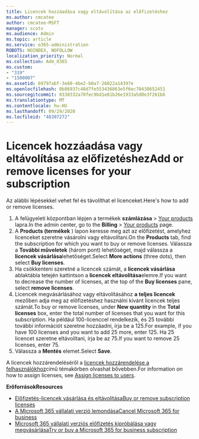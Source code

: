 ```yaml
---
title: Licencek hozzáadása vagy eltávolítása az előfizetéshez
ms.author: cmcatee
author: cmcatee-MSFT
manager: scotv
ms.audience: Admin
ms.topic: article
ms.service: o365-administration
ROBOTS: NOINDEX, NOFOLLOW
localization_priority: Normal
ms.collection: Adm_O365
ms.custom:
- "319"
- "1500007"
ms.assetid: 69797abf-3e60-4be2-b0a7-26022a14397e
ms.openlocfilehash: 0b86937c48d7fe553436863e5f6ec70438652451
ms.sourcegitcommit: 0338332a70fec9bd1e81b26e1933a5d0e3f261b6
ms.translationtype: MT
ms.contentlocale: hu-HU
ms.lasthandoff: 09/29/2020
ms.locfileid: "48307272"
---
```

# <a name="add-or-remove-licenses-for-your-subscription"></a><span data-ttu-id="866bb-102">Licencek hozzáadása vagy eltávolítása az előfizetéshez</span><span class="sxs-lookup"><span data-stu-id="866bb-102">Add or remove licenses for your subscription</span></span>

<span data-ttu-id="866bb-103">Az alábbi lépésekkel vehet fel és távolíthat el licenceket.</span><span class="sxs-lookup"><span data-stu-id="866bb-103">Here's how to add or remove licenses.</span></span>
  
1. <span data-ttu-id="866bb-104">A felügyeleti központban lépjen a termékek **számlázása**  >  [Your products](https://go.microsoft.com/fwlink/p/?linkid=842054) lapra.</span><span class="sxs-lookup"><span data-stu-id="866bb-104">In the admin center, go to the **Billing** > [Your products](https://go.microsoft.com/fwlink/p/?linkid=842054) page.</span></span>
2. <span data-ttu-id="866bb-105">A **Products (termékek** ) lapon keresse meg azt az előfizetést, amelyhez licenceket szeretne vásárolni vagy eltávolítani.</span><span class="sxs-lookup"><span data-stu-id="866bb-105">On the **Products** tab, find the subscription for which you want to buy or remove licenses.</span></span> <span data-ttu-id="866bb-106">Válassza a **További műveletek** (három pont) lehetőséget, majd válassza a **licencek vásárlása**lehetőséget.</span><span class="sxs-lookup"><span data-stu-id="866bb-106">Select **More actions** (three dots), then select **Buy licenses**.</span></span>
3. <span data-ttu-id="866bb-107">Ha csökkenteni szeretné a licencek számát, a **licencek vásárlása** ablaktábla tetején kattintson a **licencek eltávolítása**elemre.</span><span class="sxs-lookup"><span data-stu-id="866bb-107">If you want to decrease the number of licenses, at the top of the **Buy licenses** pane, select **remove licenses**.</span></span>
4. <span data-ttu-id="866bb-108">Licencek megvásárlásához vagy eltávolításához **a** **teljes licencek** mezőben adja meg az előfizetéshez használni kívánt licencek teljes számát.</span><span class="sxs-lookup"><span data-stu-id="866bb-108">To buy or remove licenses, under **New quantity** in the **Total licenses** box, enter the total number of licenses that you want for this subscription.</span></span> <span data-ttu-id="866bb-109">Ha például 100-licenccel rendelkezik, és 25 további további információt szeretne hozzáadni, írja be a 125.</span><span class="sxs-lookup"><span data-stu-id="866bb-109">For example, if you have 100 licenses and you want to add 25 more, enter 125.</span></span> <span data-ttu-id="866bb-110">Ha 25 licencet szeretne eltávolítani, írja be az 75.</span><span class="sxs-lookup"><span data-stu-id="866bb-110">If you want to remove 25 licenses, enter 75.</span></span>
5. <span data-ttu-id="866bb-111">Válassza a **Mentés** elemet.</span><span class="sxs-lookup"><span data-stu-id="866bb-111">Select **Save**.</span></span>

<span data-ttu-id="866bb-112">A licencek hozzárendeléséről a [licencek hozzárendelése a felhasználókhoz](https://docs.microsoft.com/microsoft-365/admin/manage/assign-licenses-to-users)című témakörben olvashat bővebben.</span><span class="sxs-lookup"><span data-stu-id="866bb-112">For information on how to assign licenses, see [Assign licenses to users](https://docs.microsoft.com/microsoft-365/admin/manage/assign-licenses-to-users).</span></span>

<span data-ttu-id="866bb-113">**Erőforrások**</span><span class="sxs-lookup"><span data-stu-id="866bb-113">**Resources**</span></span>
  
- [<span data-ttu-id="866bb-114">Előfizetés-licencek vásárlása és eltávolítása</span><span class="sxs-lookup"><span data-stu-id="866bb-114">Buy or remove subscription licenses</span></span>](https://docs.microsoft.com/microsoft-365/commerce/licenses/buy-licenses)
- [<span data-ttu-id="866bb-115">A Microsoft 365 vállalati verzió lemondása</span><span class="sxs-lookup"><span data-stu-id="866bb-115">Cancel Microsoft 365 for business</span></span>](https://docs.microsoft.com/microsoft-365/commerce/subscriptions/cancel-your-subscription)
- [<span data-ttu-id="866bb-116">Microsoft 365 vállalati verziós előfizetés kipróbálása vagy megvásárlása</span><span class="sxs-lookup"><span data-stu-id="866bb-116">Try or buy a Microsoft 365 for business subscription</span></span>](https://docs.microsoft.com/microsoft-365/commerce/try-or-buy-microsoft-365)